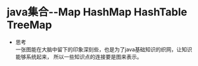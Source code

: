 # java集合--Map  HashMap HashTable TreeMap


- 思考 <br>
一张图能在大脑中留下的印象深刻些，也是为了java基础知识的织网，让知识能够系统起来，
所以一些知识点的连接要是图来表示。



